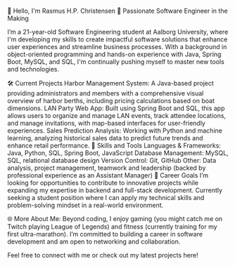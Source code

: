 👋 Hello, I'm Rasmus H.P. Christensen
🚀 Passionate Software Engineer in the Making

I’m a 21-year-old Software Engineering student at Aalborg University, where I'm developing my skills to create impactful software solutions that enhance user experiences and streamline business processes. With a background in object-oriented programming and hands-on experience with Java, Spring Boot, MySQL, and SQL, I'm continually pushing myself to master new tools and technologies.

🛠️ Current Projects
Harbor Management System: A Java-based project providing administrators and members with a comprehensive visual overview of harbor berths, including pricing calculations based on boat dimensions.
LAN Party Web App: Built using Spring Boot and SQL, this app allows users to organize and manage LAN events, track attendee locations, and manage invitations, with map-based interfaces for user-friendly experiences.
Sales Prediction Analysis: Working with Python and machine learning, analyzing historical sales data to predict future trends and enhance retail performance.
🌟 Skills and Tools
Languages & Frameworks: Java, Python, SQL, Spring Boot, JavaScript
Database Management: MySQL, SQL, relational database design
Version Control: Git, GitHub
Other: Data analysis, project management, teamwork and leadership (backed by professional experience as an Assistant Manager)
💼 Career Goals
I’m looking for opportunities to contribute to innovative projects while expanding my expertise in backend and full-stack development. Currently seeking a student position where I can apply my technical skills and problem-solving mindset in a real-world environment.

🌐 More About Me:
Beyond coding, I enjoy gaming (you might catch me on Twitch playing League of Legends) and fitness (currently training for my first ultra-marathon). I’m committed to building a career in software development and am open to networking and collaboration.

Feel free to connect with me or check out my latest projects here!
